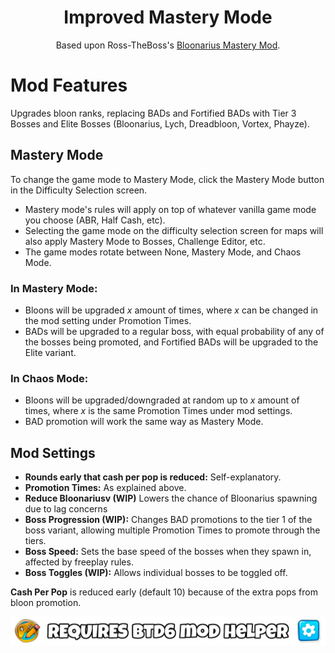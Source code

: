 <a href="https://github.com/accfs3211/Improved-Mastery-Model">
    
</a>

<h1 align="center">Improved Mastery Mode</h1>
<p align="center">Based upon Ross-TheBoss's <a href="https://github.com/Ross-TheBoss/bloonarius-mastery-mode"> Bloonarius Mastery Mod</a>.</p>

<h1>Mod Features</h1>

<p>Upgrades bloon ranks, replacing BADs and Fortified BADs with Tier 3 Bosses and Elite Bosses (Bloonarius, Lych, Dreadbloon, Vortex, Phayze).</p>

<h2>Mastery Mode</h2>

<p>To change the game mode to Mastery Mode, click the Mastery Mode button in the Difficulty Selection screen.</p>

<ul>
  <li>Mastery mode's rules will apply on top of whatever vanilla game mode you choose (ABR, Half Cash, etc).</li>
  <li>Selecting the game mode on the difficulty selection screen for maps will also apply Mastery Mode to Bosses, Challenge Editor, etc.</li>
  <li>The game modes rotate between None, Mastery Mode, and Chaos Mode.</li>
</ul>

<h3>In Mastery Mode:</h3>
<ul>
  <li>Bloons will be upgraded <i>x</i> amount of times, where <i>x</i> can be changed in the mod setting under Promotion Times.</li>
  <li>BADs will be upgraded to a regular boss, with equal probability of any of the bosses being promoted, and Fortified BADs will be upgraded to the Elite variant.</li>
</ul>

<h3>In Chaos Mode:</h3>
<ul>
  <li>Bloons will be upgraded/downgraded at random up to <i>x</i> amount of times, where <i>x</i> is the same Promotion Times under mod settings.</li>
  <li>BAD promotion will work the same way as Mastery Mode.</li>
</ul>

<h2>Mod Settings</h2>
<ul>
  <li><strong>Rounds early that cash per pop is reduced:</strong> Self-explanatory.</li>
  <li><strong>Promotion Times:</strong> As explained above.</li>
  <li><strong>Reduce Bloonariusv (WIP)</strong> Lowers the chance of Bloonarius spawning due to lag concerns</li>
  <li><strong>Boss Progression (WIP):</strong> Changes BAD promotions to the tier 1 of the boss variant, allowing multiple Promotion Times to promote through the tiers.</li>
  <li><strong>Boss Speed:</strong> Sets the base speed of the bosses when they spawn in, affected by freeplay rules.</li>
  <li><strong>Boss Toggles (WIP):</strong> Allows individual bosses to be toggled off.</li>
</ul>

<p><strong>Cash Per Pop</strong> is reduced early (default 10) because of the extra pops from bloon promotion.</p>


[![Requires BTD6 Mod Helper](https://raw.githubusercontent.com/gurrenm3/BTD-Mod-Helper/master/banner.png)](https://github.com/gurrenm3/BTD-Mod-Helper#readme)